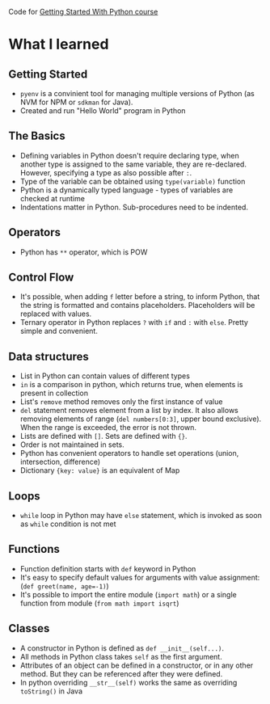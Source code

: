 Code for [Getting Started With Python course](https://www.amigoscode.com/courses/python)

# What I learned

## Getting Started

- `pyenv` is a convinient tool for managing multiple versions of Python (as NVM for NPM or `sdkman` for Java).
- Created and run "Hello World" program in Python

## The Basics

- Defining variables in Python doesn't require declaring type, when another type is assigned to the same variable, they
  are re-declared. However, specifying a type as also possible after `:`.
- Type of the variable can be obtained using `type(variable)` function
- Python is a dynamically typed language - types of variables are checked at runtime
- Indentations matter in Python. Sub-procedures need to be indented.

## Operators

- Python has `**` operator, which is POW

## Control Flow

- It's possible, when adding `f` letter before a string, to inform Python, that the string is formatted and contains
  placeholders. Placeholders will be replaced with values.
- Ternary operator in Python replaces `?` with `if` and `:` with `else`. Pretty simple and convenient.

## Data structures

- List in Python can contain values of different types
- `in` is a comparison in python, which returns true, when elements is present in collection
- List's `remove` method removes only the first instance of value
- `del` statement removes element from a list by index. It also allows removing elements of range (`del numbers[0:3]`,
  upper bound exclusive). When the range is exceeded, the error is not thrown.
- Lists are defined with `[]`. Sets are defined with `{}`.
- Order is not maintained in sets.
- Python has convenient operators to handle set operations (union, intersection, difference)
- Dictionary `{key: value}` is an equivalent of Map

## Loops

- `while` loop in Python may have `else` statement, which is invoked as soon as `while` condition is not met

## Functions

- Function definition starts with `def` keyword in Python
- It's easy to specify default values for arguments with value assignment: (`def greet(name, age=-1)`)
- It's possible to import the entire module (`import math`) or a single function from module (`from math import isqrt`)

## Classes

- A constructor in Python is defined as `def __init__(self...)`.
- All methods in Python class takes `self` as the first argument.
- Attributes of an object can be defined in a constructor, or in any other method. But they can be referenced after they
  were defined. 
- In python overriding `__str__(self)` works the same as overriding `toString()` in Java

